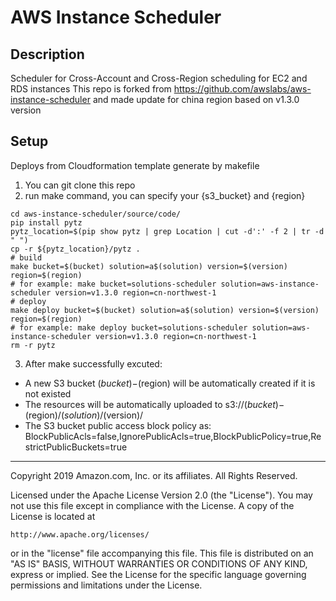 # AWS Instance Scheduler

## Description

Scheduler for Cross-Account and Cross-Region scheduling for EC2 and RDS instances
This repo is forked from https://github.com/awslabs/aws-instance-scheduler and made update for china region based on v1.3.0 version

## Setup

Deploys from Cloudformation template generate by makefile
1. You can git clone this repo
2. run make command, you can specify your {s3_bucket} and {region}
```
cd aws-instance-scheduler/source/code/
pip install pytz
pytz_location=$(pip show pytz | grep Location | cut -d':' -f 2 | tr -d " ")
cp -r ${pytz_location}/pytz .
# build
make bucket=$(bucket) solution=a$(solution) version=$(version) region=$(region)
# for example: make bucket=solutions-scheduler solution=aws-instance-scheduler version=v1.3.0 region=cn-northwest-1
# deploy
make deploy bucket=$(bucket) solution=a$(solution) version=$(version) region=$(region)
# for example: make deploy bucket=solutions-scheduler solution=aws-instance-scheduler version=v1.3.0 region=cn-northwest-1
rm -r pytz
```
3. After make successfully excuted:
- A new S3 bucket $(bucket)-$(region) will be automatically created if it is not existed
- The resources will be automatically uploaded to s3://$(bucket)-$(region)/$(solution)/$(version)/
- The S3 bucket public access block policy as: BlockPublicAcls=false,IgnorePublicAcls=true,BlockPublicPolicy=true,RestrictPublicBuckets=true

***

Copyright 2019 Amazon.com, Inc. or its affiliates. All Rights Reserved.

Licensed under the Apache License Version 2.0 (the "License"). You may not use this file except in compliance with the License. A copy of the License is located at

    http://www.apache.org/licenses/

or in the "license" file accompanying this file. This file is distributed on an "AS IS" BASIS, WITHOUT WARRANTIES OR CONDITIONS OF ANY KIND, express or implied. See the License for the specific language governing permissions and limitations under the License.
